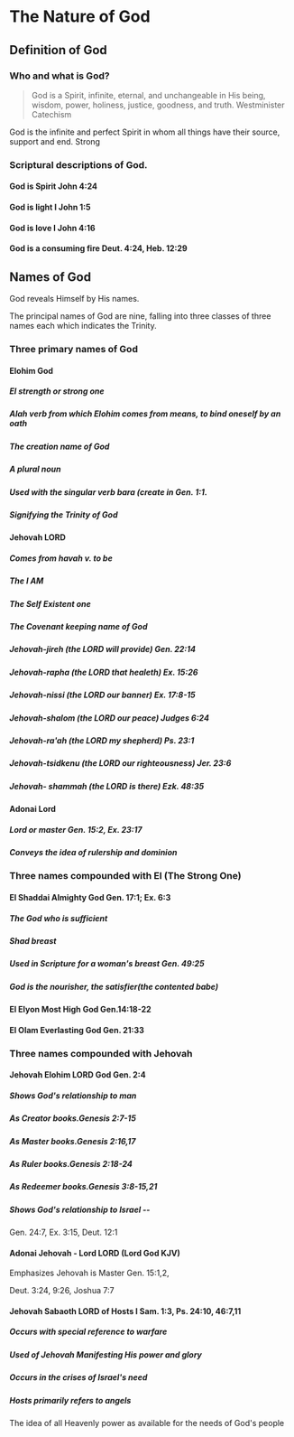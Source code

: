
<h1>The Nature of God</h1>
<h2>Definition of God</h2>
<h3>Who and what is God?</h3>
<blockquote class="quote">God is a Spirit&#44; infinite&#44; eternal&#44; and unchangeable in His being&#44; wisdom&#44; power&#44; holiness&#44; justice&#44; goodness&#44; and truth. Westminister Catechism</blockquote>
<p>God is the infinite and perfect Spirit in whom all things have their source&#44; support and end. Strong </p>
<h3>Scriptural descriptions of God.</h3>
<h4>God is Spirit John 4:24</h4>
<h4>God is light I John 1:5</h4>
<h4>God is love I John 4:16</h4>
<h4>God is a consuming fire Deut. 4:24&#44; Heb. 12:29</h4>
<h2>Names of God</h2>
<p>God reveals Himself by His names.</p>
<p>The principal names of God are nine&#44; falling into three classes of three names each which indicates the Trinity.</p>
<h3>Three primary names of God</h3>
<h4>Elohim God</h4>
<h5>El strength or strong one</h5>
<h5>Alah verb from which Elohim comes from means&#44; to bind oneself by an oath</h5>
<h5>The creation name of God</h5>
<h5>A plural noun</h5>
<h5>Used with the singular verb bara (create in Gen. 1:1.</h5>
<h5>Signifying the Trinity of God</h5>
<h4>Jehovah LORD</h4>
<h5>Comes from havah v. to be</h5>
<h5>The I AM</h5>
<h5>The Self Existent one</h5>
<h5>The Covenant keeping name of God</h5>
<h5>Jehovah-jireh (the LORD will provide) Gen. 22:14</h5>
<h5>Jehovah-rapha (the LORD that healeth) Ex. 15:26</h5>
<h5>Jehovah-nissi (the LORD our banner) Ex. 17:8-15</h5>
<h5>Jehovah-shalom (the LORD our peace) Judges 6:24</h5>
<h5>Jehovah-ra&apos;ah (the LORD my shepherd) Ps. 23:1</h5>
<h5>Jehovah-tsidkenu (the LORD our righteousness) Jer. 23:6</h5>
<h5>Jehovah- shammah (the LORD is there) Ezk. 48:35</h5>
<h4>Adonai Lord</h4>
<h5>Lord or master Gen. 15:2&#44; Ex. 23:17</h5>
<h5>Conveys the idea of rulership and dominion</h5>
<h3>Three names compounded with El (The Strong One)</h3>
<h4>El Shaddai Almighty God Gen. 17:1; Ex. 6:3</h4>
<h5>The God who is sufficient</h5>
<h5>Shad breast</h5>
<h5>Used in Scripture for a woman&apos;s breast Gen. 49:25</h5>
<h5>God is the nourisher&#44; the satisfier(the contented babe)</h5>
<h4>El Elyon Most High God Gen.14:18-22</h4>
<h4>El Olam Everlasting God Gen. 21:33</h4>
<h3>Three names compounded with Jehovah</h3>
<h4>Jehovah Elohim LORD God Gen. 2:4</h4>
<h5>Shows God&apos;s relationship to man</h5>
<h5>As Creator books.Genesis 2:7-15</h5>
<h5>As Master books.Genesis 2:16&#44;17</h5>
<h5>As Ruler books.Genesis 2:18-24</h5>
<h5>As Redeemer books.Genesis 3:8-15&#44;21</h5>
<h5>Shows God&apos;s relationship to Israel --</h5>
<p>Gen. 24:7&#44; Ex. 3:15&#44; Deut. 12:1</p>
<h4>Adonai Jehovah - Lord LORD (Lord God KJV)</h4>
<p>Emphasizes Jehovah is Master Gen. 15:1&#44;2&#44;</p>
<p>Deut. 3:24&#44; 9:26&#44; Joshua 7:7</p>
<h4>Jehovah Sabaoth LORD of Hosts I Sam. 1:3&#44; Ps. 24:10&#44; 46:7&#44;11</h4>
<h5>Occurs with special reference to warfare</h5>
<h5>Used of Jehovah Manifesting His power and glory</h5>
<h5>Occurs in the crises of Israel&apos;s need</h5>
<h5>Hosts primarily refers to angels</h5>
<p>The idea of all Heavenly power as available for the needs of God&apos;s people</p>